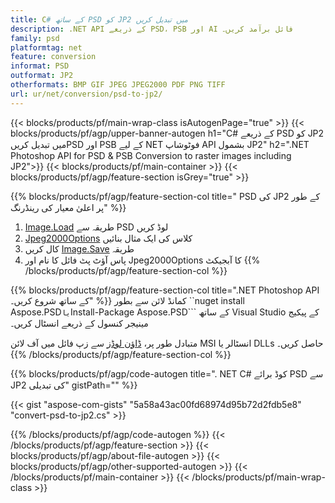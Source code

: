 ```yaml
---
title: C# کے ساتھ PSD کو JP2 میں تبدیل کریں
description: .NET API کے ذریعے PSD، PSB اور AI فائل برآمد کریں۔
family: psd
platformtag: net
feature: conversion
informat: PSD
outformat: JP2
otherformats: BMP GIF JPEG JPEG2000 PDF PNG TIFF
url: ur/net/conversion/psd-to-jp2/
---
```


{{< blocks/products/pf/main-wrap-class isAutogenPage="true" >}}
{{< blocks/products/pf/agp/upper-banner-autogen h1="C# کے ذریعے PSD کو JP2 میں تبدیل کریںPSD اور PSB کے لیے NET فوٹوشاپ API بشمول JP2" h2=".NET Photoshop API for PSD & PSB Conversion to raster images including JP2">}}
{{< blocks/products/pf/main-container >}}
{{< blocks/products/pf/agp/feature-section isGrey="true" >}}

{{% blocks/products/pf/agp/feature-section-col title=" PSD کی JP2 کے طور پر اعلیٰ معیار کی رینڈرنگ" %}}
1. [Image.Load](https://apireference.aspose.com/psd/net/aspose.psd/image/methods/load/index) طریقہ سے PSD لوڈ کریں
1. [Jpeg2000Options](https://apireference.aspose.com/psd/net/aspose.psd.imageoptions/jpeg2000options) کلاس کی ایک مثال بنائیں
1. کال کریں [Image.Save](https://apireference.aspose.com/psd/net/aspose.psd/image/methods/save/index) طریقہ
1. پاس آؤٹ پٹ فائل کا نام اور Jpeg2000Options کا آبجیکٹ
{{% /blocks/products/pf/agp/feature-section-col %}}

{{% blocks/products/pf/agp/feature-section-col title=".NET Photoshop API کے ساتھ شروع کریں۔" %}}
کمانڈ لائن سے بطور ``nuget install Aspose.PSD``` یا ```Install-Package Aspose.PSD``` کے ساتھ Visual Studio کے پیکیج مینیجر کنسول کے ذریعے انسٹال کریں۔

متبادل طور پر، [ڈاؤن لوڈز](https://releases.aspose.com/psd/net) سے زپ فائل میں آف لائن MSI انسٹالر یا DLLs حاصل کریں۔
{{% /blocks/products/pf/agp/feature-section-col %}}

{{% blocks/products/pf/agp/code-autogen title=". NET C# کوڈ برائے PSD سے JP2 کی تبدیلی" gistPath="" %}}

{{< gist "aspose-com-gists" "5a58a43ac00fd68974d95b72d2fdb5e8" "convert-psd-to-jp2.cs" >}}

{{% /blocks/products/pf/agp/code-autogen %}}
{{< /blocks/products/pf/agp/feature-section >}}
{{< blocks/products/pf/agp/about-file-autogen >}}
{{< blocks/products/pf/agp/other-supported-autogen >}}
{{< /blocks/products/pf/main-container >}}
{{< /blocks/products/pf/main-wrap-class >}}
